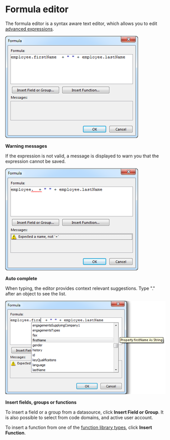 # Formula editor

The formula editor is a syntax aware text editor, which allows you to edit [advanced expressions](index.md).

![formula_editor.png](media/formula_editor.png "Formula editor")

**Warning messages**

If the expression is not valid, a message is displayed to warn you that the expression cannot be saved.

![formula_editor_warning.png](media/formula_editor_warning.png "Warning message")

**Auto complete**

When typing, the editor provides context relevant suggestions. Type "." after an object to see the list.

![formula_editor_auto_complete.png](media/formula_editor_auto_complete.png "Auto complete")

**Insert fields, groups or functions**

To insert a field or a group from a datasource, click **Insert Field or Group**. It is also possible to select from code domains, and active user account.

To insert a function from one of the [function library types](function-library-types.md), click **Insert Function**.